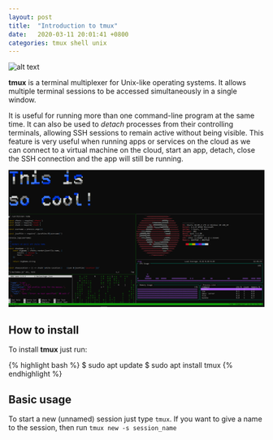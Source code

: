 ```yaml
---
layout: post
title:  "Introduction to tmux"
date:   2020-03-11 20:01:41 +0800
categories: tmux shell unix
---
```


![alt text](https://raw.githubusercontent.com/tmux/tmux/master/logo/tmux-logo-medium.png "tmux")


**tmux** is a terminal multiplexer for Unix-like operating systems. It allows multiple terminal sessions to be accessed simultaneously in a single window.

It is useful for running more than one command-line program at the same time. It can also be used to *detach* processes from their controlling terminals, allowing SSH sessions to remain active without being visible. This feature is very useful when running apps or services on the cloud as we can connect to a virtual machine on the cloud, start an app, detach, close the SSH connection and the app will still be running.

![alt text](/assets/img/tmux6.png "tmux example")

## How to install

To install **tmux** just run:

{% highlight bash %}
$ sudo apt update
$ sudo apt install tmux
{% endhighlight %}

## Basic usage

To start a new (unnamed) session just type `tmux`. If you want to give a name to the session, then run `tmux new -s session_name`

